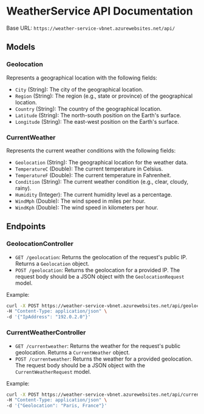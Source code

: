 # WeatherService API Documentation

Base URL: `https://weather-service-vbnet.azurewebsites.net/api/`

## Models

### Geolocation
Represents a geographical location with the following fields:

- `City` (String): The city of the geographical location.
- `Region` (String): The region (e.g., state or province) of the geographical location.
- `Country` (String): The country of the geographical location.
- `Latitude` (String): The north-south position on the Earth's surface.
- `Longitude` (String): The east-west position on the Earth's surface.

### CurrentWeather
Represents the current weather conditions with the following fields:

- `Geolocation` (String): The geographical location for the weather data.
- `TemperatureC` (Double): The current temperature in Celsius.
- `TemperatureF` (Double): The current temperature in Fahrenheit.
- `Condition` (String): The current weather condition (e.g., clear, cloudy, rainy).
- `Humidity` (Integer): The current humidity level as a percentage.
- `WindMph` (Double): The wind speed in miles per hour.
- `WindKph` (Double): The wind speed in kilometers per hour.

## Endpoints

### GeolocationController

- `GET /geolocation`: Returns the geolocation of the request's public IP. Returns a `Geolocation` object.
- `POST /geolocation`: Returns the geolocation for a provided IP. The request body should be a JSON object with the `GeolocationRequest` model.

Example:

```bash
curl -X POST https://weather-service-vbnet.azurewebsites.net/api/geolocation \
-H "Content-Type: application/json" \
-d '{"IpAddress": "192.0.2.0"}'
```

### CurrentWeatherController

- `GET /currentweather`: Returns the weather for the request's public geolocation. Returns a `CurrentWeather` object.
- `POST /currentweather`: Returns the weather for a provided geolocation. The request body should be a JSON object with the `CurrentWeatherRequest` model.

Example:

```bash
curl -X POST https://weather-service-vbnet.azurewebsites.net/api/currentweather \
-H "Content-Type: application/json" \
-d '{"Geolocation": "Paris, France"}'
```
